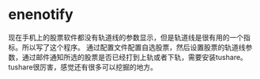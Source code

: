 # enenotify
现在手机上的股票软件都没有轨道线的参数显示，但是轨道线是很有用的一个指标。所以写了这个程序。
通过配置文件配置自选股票，然后设置股票的轨道线参数，通过邮件通知所选的股票是否已经打到上轨或者下轨，需要安装tushare。
tushare很厉害，感觉还有很多可以挖掘的地方。
